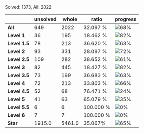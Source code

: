 Solved: 1373, All: 2022

| |unsolved|whole|ratio|progress|
|----|----|----|----|----|
|**All**| 649 | 2022 | 32.097 %| ![68%](https://progress-bar.dev/68?title=All) |
|**Level 1**| 36 | 195 | 18.462 %| ![82%](https://progress-bar.dev/82?title=Level+1++)|
|**Level 1.5**| 78 | 213 | 36.620 %| ![63%](https://progress-bar.dev/63?title=Level+1.5)|
|**Level 2**| 93 | 331 | 28.097 %| ![72%](https://progress-bar.dev/72?title=Level+2++)|
|**Level 2.5**| 109 | 282 | 38.652 %| ![61%](https://progress-bar.dev/61?title=Level+2.5)|
|**Level 3**| 82 | 445 | 18.427 %| ![82%](https://progress-bar.dev/82?title=Level+3++)|
|**Level 3.5**| 73 | 199 | 36.683 %| ![63%](https://progress-bar.dev/63?title=Level+3.5)|
|**Level 4**| 72 | 213 | 33.803 %| ![66%](https://progress-bar.dev/66?title=Level+4++)|
|**Level 4.5**| 52 | 68 | 76.471 %| ![24%](https://progress-bar.dev/24?title=Level+4.5)|
|**Level 5**| 41 | 63 | 65.079 %| ![35%](https://progress-bar.dev/35?title=Level+5++)|
|**Level 5.5**| 6 | 6 | 100.000 %| ![0%](https://progress-bar.dev/0?title=Level+5.5)|
|**Level 6**| 7 | 7 | 100.000 %| ![0%](https://progress-bar.dev/0?title=Level+6++)|
|**Star**|1915.0 | 5461.0 |35.067%| ![65%](https://progress-bar.dev/65?title=Star) |
